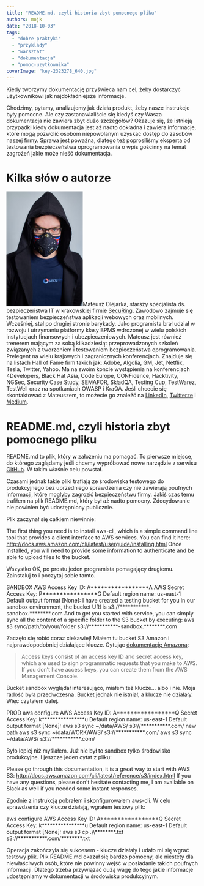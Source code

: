 ```yaml
---
title: "README.md, czyli historia zbyt pomocnego pliku"
authors: mojk
date: "2018-10-03"
tags:
  - "dobre-praktyki"
  - "przyklady"
  - "warsztat"
  - "dokumentacja"
  - "pomoc-uzytkownika"
coverImage: "key-2323278_640.jpg"
---
```


Kiedy tworzymy dokumentację przyświeca nam cel, żeby dostarczyć użytkownikowi
jak najdokładniejsze informacje.

<!--truncate-->

Chodzimy, pytamy, analizujemy jak działa produkt, żeby nasze instrukcje były
pomocne. Ale czy zastanawialiście się kiedyś czy Wasza dokumentacja nie zawiera
zbyt dużo szczegółów? Okazuje się, że istnieją przypadki kiedy dokumentacja jest
aż nadto dokładna i zawiera informacje, które mogą pozwolić osobom niepowołanym
uzyskać dostęp do zasobów naszej firmy. Sprawa jest poważna, dlatego też
poprosiliśmy eksperta od testowania bezpieczeństwa oprogramowania o wpis
gościnny na temat zagrożeń jakie może nieść dokumentacja.

# Kilka słów o autorze

[![](images/DSC_7675_fot_klaudyna_schubert-200x300.jpg)](http://techwriter.pl/wp-content/uploads/2018/10/DSC_7675_fot_klaudyna_schubert.jpg)Mateusz
Olejarka, starszy specjalista ds. bezpieczeństwa IT w krakowskiej firmie
[SecuRing](https://www.securing.pl). Zawodowo zajmuje się testowaniem
bezpieczeństwa aplikacji webowych oraz mobilnych. Wcześniej, stał po drugiej
stronie barykady. Jako programista brał udział w rozwoju i utrzymaniu platformy
klasy BPMS wdrożonej w wielu polskich instytucjach finansowych i
ubezpieczeniowych. Mateusz jest również trenerem mającym za sobą kilkadziesiąt
przeprowadzonych szkoleń związanych z tworzeniem i testowaniem bezpieczeństwa
oprogramowania. Prelegent na wielu krajowych i zagranicznych konferencjach.
Znajduje się na listach Hall of Fame firm takich jak: Adobe, Algolia, GM, Jet,
Netflix, Tesla, Twitter, Yahoo. Ma na swoim koncie wystąpienia na konferencjach
4Developers, Black Hat Asia, Code Europe, CONFidence, Hacktivity, NGSec,
Security Case Study, SEMAFOR, SkładQA, Testing Cup, TestWarez, TestWell oraz na
spotkaniach OWASP i KraQA. Jeśli chcecie się skontaktować z Mateuszem, to
możecie go znaleźć na [LinkedIn](https://www.linkedin.com/in/molejarka),
[Twitterze](https://twitter.com/@molejarka) i
[Medium](https://medium.com/@mateusz.olejarka).

# README.md, czyli historia zbyt pomocnego pliku

README.md to plik, który w założeniu ma pomagać. To pierwsze miejsce, do którego
zaglądamy jeśli chcemy wypróbować nowe narzędzie z serwisu
[GitHub](https://www.google.pl/search?q=inurl%3AREADME.md+site%3Agithub.com). W
takim właśnie celu powstał.

Czasami jednak takie pliki trafiają ze środowiska testowego do produkcyjnego bez
uprzedniego sprawdzenia czy nie zawierają poufnych informacji, które mogłyby
zagrozić bezpieczeństwu firmy. Jakiś czas temu trafiłem na plik README.md, który
był aż nadto pomocny. Zdecydowanie nie powinien być udostępniony publicznie.

Plik zaczynał się całkiem niewinnie:

The first thing you need is to install aws-cli, which is a simple command line
tool that provides a client interface to AWS services. You can find it here:
http://docs.aws.amazon.com/cli/latest/userguide/installing.html Once installed,
you will need to provide some information to authenticate and be able to upload
files to the bucket.

Wszystko OK, po prostu jeden programista pomagający drugiemu. Zainstaluj to i
poczytaj sobie tamto.

SANDBOX AWS Access Key ID: A\*\*\*\*\*\*\*\*\*\*\*\*\*\*\*\*\*A AWS Secret
Access Key: P\*\*\*\*\*\*\*\*\*\*\*\*\*\*\*\*G Default region name: us-east-1
Default output format \[None\]: I have created a testing bucket for you in our
sandbox environment, the bucket URI is
s3://\*\*\*\*\*\*\*\*\*\*\*-sandbox.\*\*\*\*\*\*\*\*.com And to get you started
with service, you can simply sync all the content of a specific folder to the S3
bucket by executing: aws s3 sync/path/to/your/folder
s3://\*\*\*\*\*\*\*\*\*\*\*-sandbox.\*\*\*\*\*\*\*\*.com

Zaczęło się robić coraz ciekawiej! Miałem tu bucket S3 Amazon i
najprawdopodobniej działające klucze. Cytując
[dokumentację Amazona](https://docs.aws.amazon.com/cli/latest/userguide/cli-chap-getting-started.html):

> Access keys consist of an access key ID and secret access key, which are used
> to sign programmatic requests that you make to AWS. If you don’t have access
> keys, you can create them from the AWS Management Console.

Bucket sandbox wyglądał interesująco, miałem też klucze... albo i nie. Moja
radość była przedwczesna. Bucket jednak nie istniał, a klucze nie działały. Więc
czytałem dalej.

PROD aws configure AWS Access Key ID: A\*\*\*\*\*\*\*\*\*\*\*\*\*\*\*\*\*Q
Secret Access Key: k\*\*\*\*\*\*\*\*\*\*\*\*\*\*\*\*u Default region name:
us-east-1 Default output format \[None\]: aws s3 sync ~/data/AWS/
s3://\*\*\*\*\*\*\*\*\*\*\*.com/ new path aws s3 sync ~/data/WORK/AWS/
s3://\*\*\*\*\*\*\*\*\*\*\*.com/ aws s3 sync ~/data/AWS/
s3://\*\*\*\*\*\*\*\*\*\*\*.com/

Było lepiej niż myślałem. Już nie był to sandbox tylko środowisko produkcyjne. I
jeszcze jeden cytat z pliku:

Please go through this documentation, it is a great way to start with AWS S3:
http://docs.aws.amazon.com/cli/latest/reference/s3/index.html If you have any
questions, please don't hesitate contacting me, I am available on Slack as well
if you needed some instant responses.

Zgodnie z instrukcją pobrałem i skonfigurowałem aws-cli. W celu sprawdzenia czy
klucze działają, wgrałem testowy plik:

aws configure AWS Access Key ID: A\*\*\*\*\*\*\*\*\*\*\*\*\*\*\*\*\*Q Secret
Access Key: k\*\*\*\*\*\*\*\*\*\*\*\*\*\*\*\*u Default region name: us-east-1
Default output format \[None\]: aws s3 cp .\\\\\*\*\*\*\*\*\*\*.txt
s3://\*\*\*\*\*\*\*\*\*\*\*.com/\*\*\*\*\*\*\*\*.txt

Operacja zakończyła się sukcesem - klucze działały i udało mi się wgrać testowy
plik. Plik README.md okazał się bardzo pomocny, ale niestety dla niewłaściwych
osób, które nie powinny wejść w posiadanie takich poufnych informacji. Dlatego
trzeba przywiązać dużą wagę do tego jakie informacje udostępniamy w dokumentacji
w środowisku produkcyjnym.
